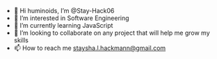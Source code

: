 - 👋 Hi huminoids, I’m @Stay-Hack06
- 👀 I’m interested in Software Engineering
- 🌱 I’m currently learning JavaScript
- 💞️ I’m looking to collaborate on any project that will help me grow my skills
- 📫 How to reach me staysha.l.hackmann@gmail.com

<!---
Stay-Hack06/Stay-Hack06 is a ✨ special ✨ repository because its `README.md` (this file) appears on your GitHub profile.
You can click the Preview link to take a look at your changes.
--->
